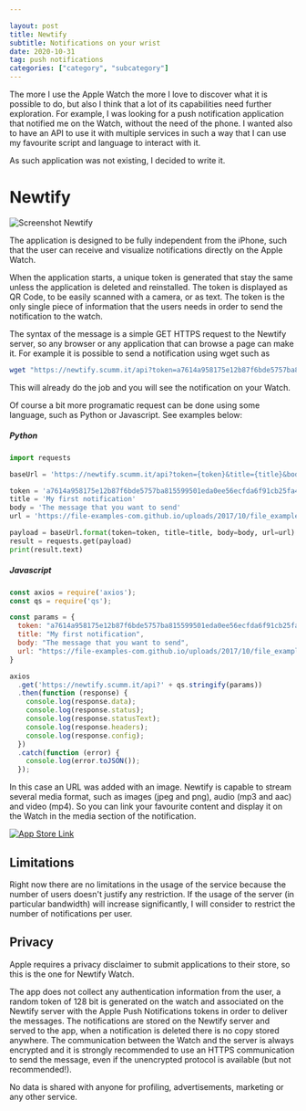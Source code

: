 ```yaml
---

layout: post
title: Newtify
subtitle: Notifications on your wrist
date: 2020-10-31
tag: push notifications
categories: ["category", "subcategory"]
---
```


The more I use the Apple Watch the more I love to discover what it is possible to do, but also I think that a lot of its capabilities need further exploration. For example, I was looking for a push notification application that notified me on the Watch, without the need of the phone. I wanted also to have an API to use it with multiple services in such a way that I can use my favourite script and language to interact with it.

As such application was not existing, I decided to write it.

# Newtify

![Screenshot Newtify](/assets/img/newtify.png)

The application is designed to be fully independent from the iPhone, such that the user can receive and visualize notifications directly on the Apple Watch.

When the application starts, a unique token is generated that stay the same unless the application is deleted and reinstalled. The token is displayed as QR Code, to be easily scanned with a camera, or as text. The token is the only single piece of information that the users needs in order to send the notification to the watch.

The syntax of the message is a simple GET HTTPS request to the Newtify server, so any browser or any application that can browse a page can make it. For example it is possible to send a notification using wget such as

```bash
wget "https://newtify.scumm.it/api?token=a7614a958175e12b87f6bde5757ba815599501eda0ee56ecfda6f91cb25fa48e&title=Some Title&body=Some Body"
```

This will already do the job and you will see the notification on your Watch.

Of course a bit more programatic request can be done using some language, such as Python or Javascript. See examples below:

##### Python

```python
import requests

baseUrl = 'https://newtify.scumm.it/api?token={token}&title={title}&body={body}&url={url}'

token = 'a7614a958175e12b87f6bde5757ba815599501eda0ee56ecfda6f91cb25fa48e'
title = 'My first notification'
body = 'The message that you want to send'
url = 'https://file-examples-com.github.io/uploads/2017/10/file_example_JPG_100kB.jpg'

payload = baseUrl.format(token=token, title=title, body=body, url=url)
result = requests.get(payload)
print(result.text)
```

##### Javascript

```javascript
const axios = require('axios');
const qs = require('qs');

const params = {
  token: "a7614a958175e12b87f6bde5757ba815599501eda0ee56ecfda6f91cb25fa48e",
  title: "My first notification",
  body: "The message that you want to send",
  url: "https://file-examples-com.github.io/uploads/2017/10/file_example_JPG_100kB.jpg",
}

axios
  .get('https://newtify.scumm.it/api?' + qs.stringify(params))
  .then(function (response) {
    console.log(response.data);
    console.log(response.status);
    console.log(response.statusText);
    console.log(response.headers);
    console.log(response.config);
  })
  .catch(function (error) {
    console.log(error.toJSON());
  });
```



In this case an URL was added with an image. Newtify is capable to stream several media format, such as images (jpeg and png), audio (mp3 and aac) and video (mp4). So you can link your favourite content and display it on the Watch in the media section of the notification.

[![App Store Link](/assets/img/app-store.png)](https://apps.apple.com/se/app/newtify-watch/id1538291171?l=en)

## Limitations

Right now there are no limitations in the usage of the service because the number of users doesn't justify any restriction. If the usage of the server (in particular bandwidth) will increase significantly, I will consider to restrict the number of notifications per user.

## Privacy

Apple requires a privacy disclaimer to submit applications to their store, so this is the one for Newtify Watch.

The app does not collect any authentication information from the user, a random token of 128 bit is generated on the watch and associated on the Newtify server with the Apple Push Notifications tokens in order to deliver the messages. The notifications are stored on the Newtify server and served to the app, when a notification is deleted there is no copy stored anywhere. The communication between the Watch and the server is always encrypted and it is strongly recommended to use an HTTPS communication to send the message, even if the unencrypted protocol is available (but not recommended!).

No data is shared with anyone for profiling, advertisements, marketing or any other service.